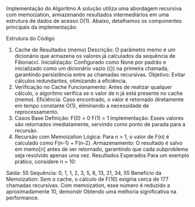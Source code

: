 Implementação do Algoritmo
A solução utiliza uma abordagem recursiva com memoization, armazenando resultados intermediários em uma estrutura de dados de acesso O(1). Abaixo, detalhamos os componentes principais da implementação:

Estrutura do Código
1. Cache de Resultados (memo)
Descrição: O parâmetro memo é um dicionário que armazena os valores já calculados da sequência de Fibonacci.
Inicialização: Configurado como None por padrão e inicializado como um dicionário vazio ({}) na primeira chamada, garantindo persistência entre as chamadas recursivas.
Objetivo: Evitar cálculos redundantes, otimizando a eficiência.
2. Verificação no Cache
Funcionamento: Antes de realizar qualquer cálculo, o algoritmo verifica se o valor de n já está presente no cache (memo).
Eficiência: Caso encontrado, o valor é retornado diretamente em tempo constante O(1), eliminando a necessidade de reprocessamento.
3. Casos Base
Definição:
F(0) = 0
F(1) = 1
Implementação: Esses valores são retornados imediatamente, servindo como ponto de parada para a recursão.
4. Recursão com Memoization
Lógica: Para n > 1, o valor de F(n) é calculado como F(n-1) + F(n-2).
Armazenamento: O resultado é salvo em memo[n] antes de ser retornado, garantindo que cada subproblema seja resolvido apenas uma vez.
Resultados Esperados
Para um exemplo prático, considere n = 10:

Saída: 55
Sequência: 0, 1, 1, 2, 3, 5, 8, 13, 21, 34, 55
Benefício da Memoization: Sem o cache, o cálculo de F(10) exigiria cerca de 177 chamadas recursivas. Com memoization, esse número é reduzido a aproximadamente 10, demonstr Obtendo uma melhoria significativa na performance.
